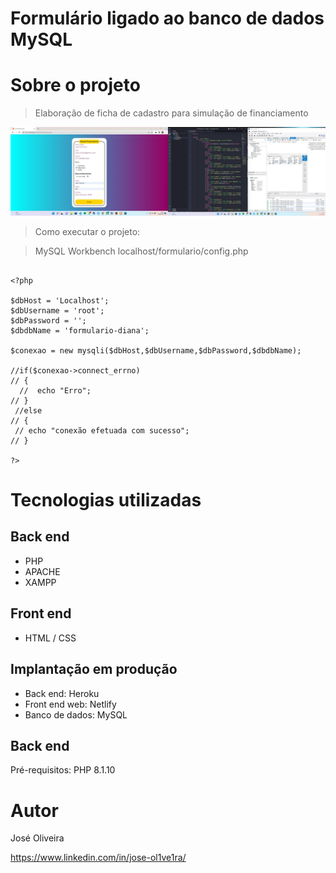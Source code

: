 
# Formulário ligado ao banco de dados MySQL
 

# Sobre o projeto 
>Elaboração de ficha de cadastro para simulação de financiamento

![SQL](https://github.com/JoseOl1ve1ra/formulario-simula-o/blob/main/assets/SQL.jpg.jpeg)





>Como executar o projeto:

>MySQL Workbench 
>localhost/formulario/config.php

```

<?php 

$dbHost = 'Localhost';
$dbUsername = 'root';
$dbPassword = '';
$dbdbName = 'formulario-diana';

$conexao = new mysqli($dbHost,$dbUsername,$dbPassword,$dbdbName);

//if($conexao->connect_errno)
// {
  //  echo "Erro";
// }
 //else
// {
 // echo "conexão efetuada com sucesso";
// }

?>  

```

# Tecnologias utilizadas
## Back end
- PHP
- APACHE
- XAMPP

## Front end
- HTML / CSS

## Implantação em produção
- Back end: Heroku
- Front end web: Netlify
- Banco de dados: MySQL


## Back end
Pré-requisitos: PHP 8.1.10


# Autor
José Oliveira

 https://www.linkedin.com/in/jose-ol1ve1ra/    
